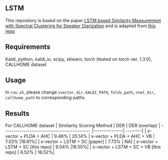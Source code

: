 ## LSTM
This repository is based on the paper [LSTM based Similarity Measurement with Spectral Clustering for Speaker Diarization](https://arxiv.org/abs/1907.10393) and is adapted from [this repo](https://github.com/cvqluu/nn-similarity-diarization)

## Requirements
Kaldi, python, kaldi_io, scipy, sklearn, torch (tested on torch ver. 1.3.0), CALLHOME dataset


## Usage
In `run.sh`, please change `xvector_dir`, `KALDI_PATH`, `folds_path`, `nnet_dir`, `callhome_path` to corresponding paths.

## Results
For CALLHOME dataset
| Similarity Scoring Method                   | DER  | DER (overlap)
| ------------------------------------------- |--------------:| --------|
| x-vector + PLDA + AHC                 | 9.46%         | 20.14%
| x-vector + PLDA + AHC + VB             | 7.33%        |18.61%|
| x-vector + LSTM + SC [paper]                    | 7.73% | NA|
| x-vector + LSTM + SC [this repo]            | 9.04%        |18.55%|
| x-vector + LSTM + SC + VB [this repo]       | 6.52%        | 16.52%|
